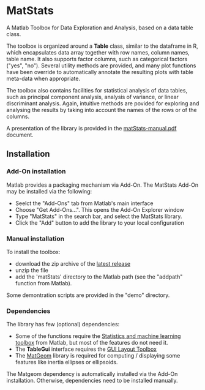# MatStats
A Matlab Toolbox for Data Exploration and Analysis, based on a data table class.

The toolbox is organized around a **Table** class, similar to the dataframe in R,  which encapsulates data array together with row names, column names, table name. It also supports factor columns, such as categorical factors ("yes", "no"). Several utility methods are provided, and many plot functions have been override to automatically annotate the resulting plots with table meta-data when appropriate.

The toolbox also contains facilities for statistical analysis of data tables, such as principal component analysis, analysis of variance, or linear discriminant analysis. Again, intuitive methods are povided for exploring and analysing the results by taking into account the names of the rows or of the columns.

A presentation of the library is provided in the [matStats-manual.pdf](https://github.com/mattools/matStats/releases/download/v1.0/matStats-manual-1.0.pdf) document.

Installation
---

### Add-On installation

Matlab provides a packaging mechanism via Add-On. The MatStats Add-On may be installed via the following:
* Seelct the "Add-Ons" tab from Matlab's main interface
* Choose "Get Add-Ons...". This opens the Add-On Explorer window
* Type "MatStats" in the search bar, and select the MatStats library. 
* Click the "Add" button to add the library to your local configuration

### Manual installation

To install the toolbox:
* download the zip archive of the [latest release](https://github.com/mattools/matStats/releases/latest)
* unzip the file
* add the 'matStats' directory to the Matlab path (see the "addpath" function from Matlab).

Some demontration scripts are provided in the "demo" directory.

### Dependencies

The library has few (optional) dependencies:
* Some of the functions require the [Statistics and machine learning toolbox](https://fr.mathworks.com/products/statistics.html) from Matlab, but most of the features do not need it. 
* The **TableGui** interface requires the [GUI Layout Toolbox](https://fr.mathworks.com/matlabcentral/fileexchange/47982-gui-layout-toolbox)
* The [MatGeom](https://github.com/mattools/matGeom) library is required for computing / displaying some features like inertia ellipses or ellipsoids.

The Matgeom dependency is automatically installed via the Add-On installation. Otherwise, dependencies need to be installed manually.
